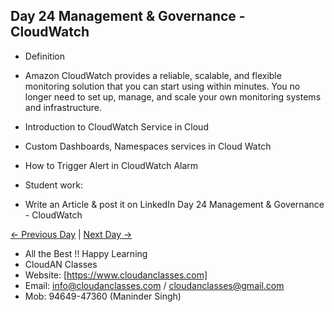 ## Day 24 Management & Governance - CloudWatch

- Definition
- Amazon CloudWatch provides a reliable, scalable, and flexible monitoring solution that you can 
  start using within minutes. You no longer need to     set up, manage, and scale your own 
  monitoring systems and infrastructure.


- Introduction to CloudWatch Service in Cloud

- Custom Dashboards, Namespaces services in Cloud Watch

- How to Trigger Alert in CloudWatch Alarm
  
- Student work:
- Write an Article & post it on LinkedIn Day 24 Management & Governance - CloudWatch

[← Previous Day](../Day23/README.md) | [Next Day →](../Day25/README.md)

- All the Best !! Happy Learning
- CloudAN Classes
- Website: [https://www.cloudanclasses.com]
- Email: info@cloudanclasses.com / cloudanclasses@gmail.com
- Mob: 94649-47360 (Maninder Singh)

